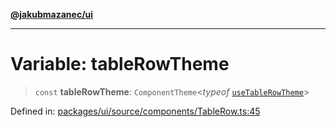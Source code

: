 [**@jakubmazanec/ui**](../README.md)

---

# Variable: tableRowTheme

> `const` **tableRowTheme**: `ComponentTheme`\<_typeof_
> [`useTableRowTheme`](../functions/useTableRowTheme.md)\>

Defined in:
[packages/ui/source/components/TableRow.ts:45](https://github.com/jakubmazanec/tools/blob/b70ba93afff7f67760159378262d2c0b19cfed9e/packages/ui/source/components/TableRow.ts#L45)
